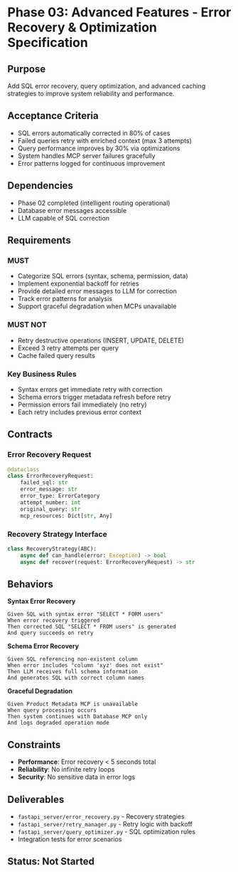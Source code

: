 # Phase 03: Advanced Features - Error Recovery & Optimization Specification

## Purpose
Add SQL error recovery, query optimization, and advanced caching strategies to improve system reliability and performance.

## Acceptance Criteria
- SQL errors automatically corrected in 80% of cases
- Failed queries retry with enriched context (max 3 attempts)
- Query performance improves by 30% via optimizations
- System handles MCP server failures gracefully
- Error patterns logged for continuous improvement

## Dependencies
- Phase 02 completed (intelligent routing operational)
- Database error messages accessible
- LLM capable of SQL correction

## Requirements

### MUST
- Categorize SQL errors (syntax, schema, permission, data)
- Implement exponential backoff for retries
- Provide detailed error messages to LLM for correction
- Track error patterns for analysis
- Support graceful degradation when MCPs unavailable

### MUST NOT
- Retry destructive operations (INSERT, UPDATE, DELETE)
- Exceed 3 retry attempts per query
- Cache failed query results

### Key Business Rules
- Syntax errors get immediate retry with correction
- Schema errors trigger metadata refresh before retry
- Permission errors fail immediately (no retry)
- Each retry includes previous error context

## Contracts

### Error Recovery Request
```python
@dataclass
class ErrorRecoveryRequest:
    failed_sql: str
    error_message: str
    error_type: ErrorCategory
    attempt_number: int
    original_query: str
    mcp_resources: Dict[str, Any]
```

### Recovery Strategy Interface
```python
class RecoveryStrategy(ABC):
    async def can_handle(error: Exception) -> bool
    async def recover(request: ErrorRecoveryRequest) -> str
```

## Behaviors

**Syntax Error Recovery**
```
Given SQL with syntax error "SELECT * FORM users"
When error recovery triggered
Then corrected SQL "SELECT * FROM users" is generated
And query succeeds on retry
```

**Schema Error Recovery**
```
Given SQL referencing non-existent column
When error includes "column 'xyz' does not exist"
Then LLM receives full schema information
And generates SQL with correct column names
```

**Graceful Degradation**
```
Given Product Metadata MCP is unavailable
When query processing occurs
Then system continues with Database MCP only
And logs degraded operation mode
```

## Constraints
- **Performance**: Error recovery < 5 seconds total
- **Reliability**: No infinite retry loops
- **Security**: No sensitive data in error logs

## Deliverables
- `fastapi_server/error_recovery.py` - Recovery strategies
- `fastapi_server/retry_manager.py` - Retry logic with backoff
- `fastapi_server/query_optimizer.py` - SQL optimization rules
- Integration tests for error scenarios

## Status: Not Started